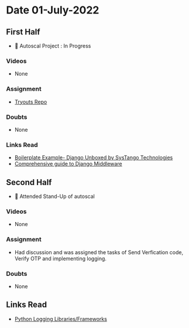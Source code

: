 # Date 01-July-2022

## First Half

- 🔄 Autoscal Project : In Progress

### Videos

- None

### Assignment

- [Tryouts Repo](https://github.com/Yash0510/tryouts)

### Doubts

- None

### Links Read

- [Boilerplate Example- Django Unboxed by SysTango Technologies](https://github.com/SystangoTechnologies/DjangoUnboxed?utm_source=social%20media&utm_medium=medium)
- [Comprehensive guide to Django Middleware](https://www.datree.io/resources/guide-to-django-middleware)

## Second Half

- 🔄 Attended Stand-Up of autoscal

### Videos

- None

### Assignment

- Had discussion and was assigned the tasks of Send Verfication code, Verify OTP and implementing logging.

### Doubts

- None

## Links Read

- [Python Logging Libraries/Frameworks](https://www.loggly.com/ultimate-guide/python-logging-libraries-frameworks/)
